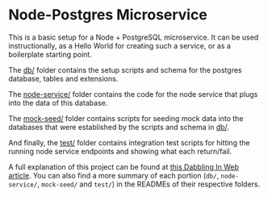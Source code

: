# Node-Postgres Microservice
This is a basic setup for a Node + PostgreSQL microservice.  It can be used
instructionally, as a Hello World for creating such a service, or as
a boilerplate starting point.

The [db/](db/) folder contains the setup scripts and schema for the postgres database, tables and
extensions.

The [node-service/](node-service/) folder contains the code for the node service that plugs
into the data of this database.

The [mock-seed/](mock-seed/) folder contains scripts for seeding mock data into the databases that were established by the scripts and schema in [db/](db/).

And finally, the [test/](test/) folder contains integration test scripts for hitting the running node service endpoints and showing what each return/fail.

A full explanation of this project can be found at [this Dabbling In Web
article](https://web.dabblingin.com/p/microservice-nodejs-postgresql).
You can also find a more summary of each portion (`db/`,
`node-service/`, `mock-seed/` and `test/`) in the READMEs of their respective folders.
